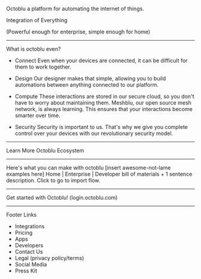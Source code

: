 Octoblu
  a platform for automating the internet of things.

Integration of Everything


(Powerful enough for enterprise, simple enough for home)

---
What is octoblu even?

* Connect
    Even when your devices are connected, it can be difficult for them to work together.

* Design
    Our designer makes that simple, allowing you to build automations between anything connected to our platform.

* Compute
    These interactions are stored in our secure cloud, so you don't have to worry about maintaining them.
    Meshblu, our open source mesh network, is always learning. This ensures that your interactions become smarter over time.

* Security
    Security is important to us. That's why we give you complete control over your devices with our revolutionary security model.
---

Learn More
  Octoblu Ecosystem

---

Here's what you can make with octoblu
[insert awesome-not-lame examples here]
Home | Enterprise | Developer
bill of materials + 1 sentence description. Click to go to import flow.

---

Get started with Octoblu! (login.octoblu.com)

---

Footer Links
  - Integrations
  - Pricing
  - Apps
  - Developers
  - Contact Us
  - Legal (privacy policy/terms)
  - Social Media
  - Press Kit
